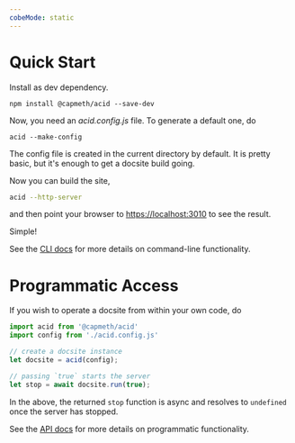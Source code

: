 ```yaml
---
cobeMode: static
---
```



# Quick Start

Install as dev dependency.

```shell
npm install @capmeth/acid --save-dev
```

Now, you need an *acid.config.js* file.  To generate a default one, do

```shell
acid --make-config
```

The config file is created in the current directory by default.  It is pretty basic, but it's enough to get a docsite build going.

Now you can build the site,

```bash
acid --http-server
```

and then point your browser to <https://localhost:3010> to see the result.

Simple!

See the [CLI docs](document/configuration-acid-cli) for more details on command-line functionality.


# Programmatic Access

If you wish to operate a docsite from within your own code, do

```js
import acid from '@capmeth/acid'
import config from './acid.config.js'

// create a docsite instance
let docsite = acid(config);

// passing `true` starts the server
let stop = await docsite.run(true);
```

In the above, the returned `stop` function is async and resolves to `undefined` once the server has stopped.

See the [API docs](document/docsite-api) for more details on programmatic functionality.
